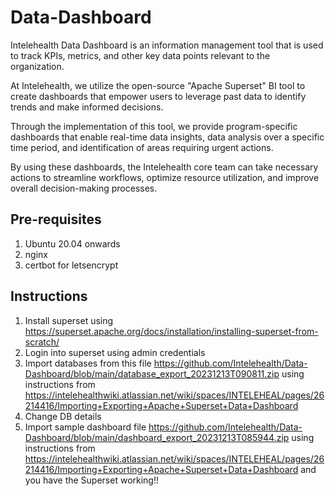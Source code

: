 # Data-Dashboard
Intelehealth Data Dashboard  is an information management tool that is used to track KPIs, metrics, and other key data points relevant to the organization. 

At Intelehealth, we utilize the open-source "Apache Superset" BI tool to create dashboards that empower users to leverage past data to identify trends and make informed decisions. 

Through the implementation of this tool, we provide program-specific dashboards that enable real-time data insights, data analysis over a specific time period, and identification of areas requiring urgent actions. 

By using these dashboards, the Intelehealth core team can take necessary actions to streamline workflows, optimize resource utilization, and improve overall decision-making processes.

## Pre-requisites
1. Ubuntu 20.04 onwards
2. nginx
3. certbot for letsencrypt

## Instructions
1. Install superset using <https://superset.apache.org/docs/installation/installing-superset-from-scratch/>
2. Login into superset using admin credentials
3. Import databases from this file <https://github.com/Intelehealth/Data-Dashboard/blob/main/database_export_20231213T090811.zip>  using instructions from <https://intelehealthwiki.atlassian.net/wiki/spaces/INTELEHEAL/pages/26214416/Importing+Exporting+Apache+Superset+Data+Dashboard>
4. Change DB details
5. Import sample dashboard file <https://github.com/Intelehealth/Data-Dashboard/blob/main/dashboard_export_20231213T085944.zip> using instructions from <https://intelehealthwiki.atlassian.net/wiki/spaces/INTELEHEAL/pages/26214416/Importing+Exporting+Apache+Superset+Data+Dashboard> and you have the Superset working!!
   
   

